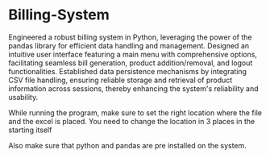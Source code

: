 # Billing-System
Engineered a robust billing system in Python, leveraging the power of the pandas library for efficient data handling and management.
Designed an intuitive user interface featuring a main menu with comprehensive options, facilitating seamless bill generation, product addition/removal, and logout functionalities.
Established data persistence mechanisms by integrating CSV file handling, ensuring reliable storage and retrieval of product information across sessions, thereby enhancing the system's reliability and usability.

While running the program, make sure to set the right location where the file and the excel is placed. You need to change the location in 3 places in the starting itself

Also make sure that python and pandas are pre installed on the system.
